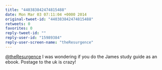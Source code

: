 ```yaml
---
title: "440383842474815488"
date: Mon Mar 03 07:11:04 +0000 2014
original-tweet-id: "440383842474815488"
retweets: 0
favorites: 0
reply-tweet-id: ""
reply-user-id: "15989384"
reply-user-screen-name: "theResurgence"
---
```

<a href="https://twitter.com/theResurgence">@theResurgence</a> I was wondering if you do the James study guide as an ebook. Postage to the uk is crazy!
